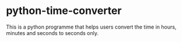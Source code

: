# python-time-converter
This is a python programme that helps users convert the time in hours, minutes and seconds to seconds only.
